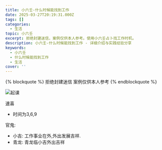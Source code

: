 ```yaml
---
title: 小六壬-什么时候能找到工作
date: 2025-03-27T20:19:31.000Z
tags: []
categories:
  - 生活
topic: 小六壬
excerpt: 拒绝封建迷信，案例仅供本人参考。使用小六壬占卜找工作时机。
description: 小六壬-什么时候能找到工作 - 详细介绍与实践经验分享
keywords:
  - 小六壬
  - 什么时候能找到工作
  - 生活
cover: ''
---
```

{% blockquote %}
拒绝封建迷信
案例仅供本人参考
{% endblockquote %}

<!-- more -->

![起课](img.png)

速喜
  - 时间为3,6,9

官鬼:
  - 小吉: 工作事业在外,外出发展吉祥.
  - 青龙: 青龙临小吉外出吉祥
